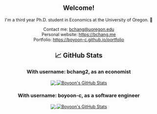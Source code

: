 <div align="center">
  
## Welcome!

I'm a third year Ph.D. student in Economics at the University of Oregon. :evergreen_tree:

Contact me: bchang@uoregon.edu\
Personal website: https://bchang.me \
Portfolio: https://boyoon-c.github.io/portfolio

  
## &#x1f4c8; GitHub Stats

  
### With username: bchang2, as an economist
<a href="https://github.com/boyoonchang/boyoonchang">
  <img align="center" src="https://github-readme-stats.vercel.app/api/top-langs/?username=bchang2&hide=html,css,tex&line_height=27&title_color=1d1f21&text_color=404040&icon_color=2bbc8a&bg_color=f7f6f6&langs_count=3" />
</a>

<a href="https://github.com/boyoonchang/boyoonchang">
  <img align="center" src="https://github-readme-stats.vercel.app/api?username=bchang2&show_icons=true&line_height=27&count_private=true&hide=stars,issues&include_all_commits=true&count_private=true&show_icons=true&title_color=1d1f21&text_color=404040&icon_color=2bbc8a&bg_color=f7f6f6" alt="Boyoon's GitHub Stats" />
</a>

### With username: boyoon-c, as a software engineer
<a href="https://github.com/boyoon-c/boyoon-c">
  <img align="center" src="https://github-readme-stats.vercel.app/api/top-langs/?username=boyoon-c&hide=html,css,tex&title_color=1d1f21&text_color=404040&icon_color=2bbc8a&bg_color=f7f6f6&langs_count=2" />
</a>
<a href="https://github.com/boyoon-c/boyoon-c">
  <img align="center" src="https://github-readme-stats.vercel.app/api?username=boyoon-c&show_icons=true&line_height=27&count_private=true&hide=stars,issues&title_color=1d1f21&text_color=404040&icon_color=2bbc8a&bg_color=f7f6f6" alt="Boyoon's GitHub Stats" />
</a>
</div>
